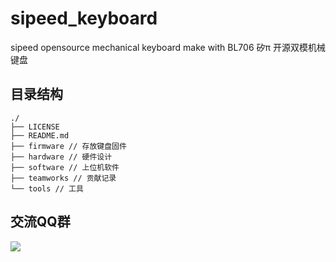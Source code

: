 # sipeed_keyboard
sipeed opensource mechanical keyboard make with BL706
矽π 开源双模机械键盘


## 目录结构
```
./
├── LICENSE
├── README.md
├── firmware // 存放键盘固件
├── hardware // 硬件设计
├── software // 上位机软件
├── teamworks // 贡献记录
└── tools // 工具
```

## 交流QQ群
![](https://img.hackx.cc/img/qrcode_1626271263202.jpg)